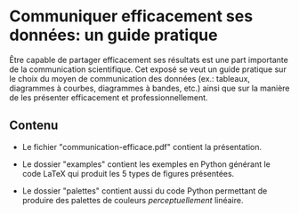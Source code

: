 # Communiquer efficacement ses données: un guide pratique

Être capable de partager efficacement ses résultats est une part importante de la communication scientifique. Cet exposé se veut un guide pratique sur le choix du moyen de communication des données (ex.: tableaux, diagrammes à courbes, diagrammes à bandes, etc.) ainsi que sur la manière de les présenter efficacement et professionnellement.

## Contenu

- Le fichier "communication-efficace.pdf" contient la présentation.

- Le dossier "examples" contient les exemples en Python générant le code LaTeX qui produit les 5 types de figures présentées.

- Le dossier "palettes" contient aussi du code Python permettant de produire des palettes de couleurs *perceptuellement* linéaire.
